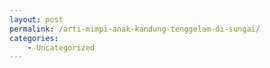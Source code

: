 ```yaml
---
layout: post
permalink: /arti-mimpi-anak-kandung-tenggelam-di-sungai/
categories:
    - Uncategorized
---
```



